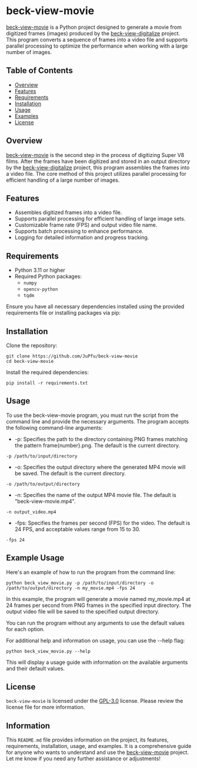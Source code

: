 # beck-view-movie

[beck-view-movie](https://github.com/JuPfu/beck-view-movie) is a Python project designed to generate a movie from digitized frames (images) produced by the [beck-view-digitalize](https://github.com/JuPfu/beck-view-digitalize) project. This program converts a sequence of frames into a video file and supports parallel processing to optimize the performance when working with a large number of images.

## Table of Contents

- [Overview](#overview)
- [Features](#features)
- [Requirements](#requirements)
- [Installation](#installation)
- [Usage](#usage)
- [Examples](#examples)
- [License](#license)

## Overview

[beck-view-movie](https://github.com/JuPfu/beck-view-movie) is the second step in the process of digitizing Super V8 films. After the frames have been digitized and stored in an output directory by the [beck-view-digitalize](https://github.com/JuPfu/beck-view-digitalize) project, this program assembles the frames into a video file. The core method of this project utilizes parallel processing for efficient handling of a large number of images.

## Features

- Assembles digitized frames into a video file.
- Supports parallel processing for efficient handling of large image sets.
- Customizable frame rate (FPS) and output video file name.
- Supports batch processing to enhance performance.
- Logging for detailed information and progress tracking.

## Requirements

- Python 3.11 or higher
- Required Python packages:
    - `numpy`
    - `opencv-python`
    - `tqdm`
    
Ensure you have all necessary dependencies installed using the provided requirements file or installing packages via pip:

## Installation

Clone the repository:
```shell
git clone https://github.com/JuPfu/beck-view-movie
cd beck-view-movie
```

Install the required dependencies:
```shell
pip install -r requirements.txt
```

## Usage

To use the beck-view-movie program, you must run the script from the command line and provide the necessary arguments. The program accepts the following command-line arguments:

- -p: Specifies the path to the directory containing PNG frames matching the pattern frame{number}.png. The default is the current directory.
```shell
-p /path/to/input/directory
```

- -o: Specifies the output directory where the generated MP4 movie will be saved. The default is the current directory.
```shell
-o /path/to/output/directory
```

- -n: Specifies the name of the output MP4 movie file. The default is "beck-view-movie.mp4".
```shell
-n output_video.mp4
```

- -fps: Specifies the frames per second (FPS) for the video. The default is 24 FPS, and acceptable values range from 15 to 30.
```shell
-fps 24
```

## Example Usage

Here's an example of how to run the program from the command line:

```shell
python beck_view_movie.py -p /path/to/input/directory -o /path/to/output/directory -n my_movie.mp4 -fps 24
```

In this example, the program will generate a movie named my_movie.mp4 at 24 frames per second from PNG frames in the specified input directory. The output video file will be saved to the specified output directory.

You can run the program without any arguments to use the default values for each option.

For additional help and information on usage, you can use the --help flag:

```shell
python beck_view_movie.py --help
```
This will display a usage guide with information on the available arguments and their default values.

## License

`beck-view-movie` is licensed under the [GPL-3.0](https://github.com/JuPfu/beck-view-movie?tab=GPL-3.0-1-ov-file#readme) license. Please review the license file for more information.

## Information
This `README.md` file provides information on the project, its features, requirements, installation, usage, and examples. It is a comprehensive guide for anyone who wants to understand and use the [beck-view-movie](https://github.com/JuPfu/beck-view-movie) project. Let me know if you need any further assistance or adjustments!
